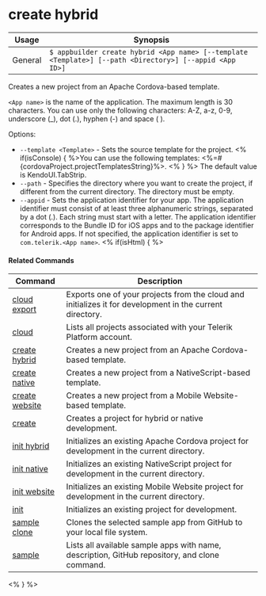 create hybrid
==========

Usage | Synopsis
------|-------
General | `$ appbuilder create hybrid <App name> [--template <Template>] [--path <Directory>] [--appid <App ID>]`

Creates a new project from an Apache Cordova-based template.

`<App name>` is the name of the application. The maximum length is 30 characters. You can use only the following characters: A-Z, a-z, 0-9, underscore (_), dot (.), hyphen (-) and space ( ).

Options:
* `--template <Template>` - Sets the source template for the project. <% if(isConsole) { %>You can use the following templates:
        <%=#{cordovaProject.projectTemplatesString}%>. <% } %> The default value is KendoUI.TabStrip.
* `--path` - Specifies the directory where you want to create the project, if different from the current directory. The directory must be empty.
* `--appid` - Sets the application identifier for your app. The application identifier must consist of at least three alphanumeric strings, separated by a dot (.). Each string must start with a letter. The application identifier corresponds to the Bundle ID for iOS apps and to the package identifier for Android apps. If not specified, the application identifier is set to `com.telerik.<App name>`.
<% if(isHtml) { %> 

#### Related Commands

Command | Description
----------|----------
[cloud export](cloud-export.html) | Exports one of your projects from the cloud and initializes it for development in the current directory.
[cloud](cloud.html) | Lists all projects associated with your Telerik Platform account.
[create hybrid](create-hybrid.html) | Creates a new project from an Apache Cordova-based template.
[create native](create-native.html) | Creates a new project from a NativeScript-based template.
[create website](create-website.html) | Creates a new project from a Mobile Website-based template.
[create](create.html) | Creates a project for hybrid or native development.
[init hybrid](init-hybrid.html) | Initializes an existing Apache Cordova project for development in the current directory.
[init native](init-native.html) | Initializes an existing NativeScript project for development in the current directory.
[init website](init-website.html) | Initializes an existing Mobile Website project for development in the current directory.
[init](init.html) | Initializes an existing project for development.
[sample clone](sample-clone.html) | Clones the selected sample app from GitHub to your local file system.
[sample](sample.html) | Lists all available sample apps with name, description, GitHub repository, and clone command.
<% } %>